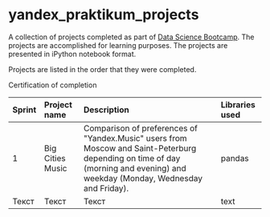 # yandex_praktikum_projects
A collection of projects completed as part of [Data Science Bootcamp](https://practicum.com/data-science/).
The projects are accomplished for learning purposes. The projects are presented in iPython notebook format.

Projects are listed in the order that they were completed.

Certification of completion

<div class="foo">

|Sprint| Project name| Description| Libraries used |
| :------- | :------------|:--------------|:--------------|
| 1          | Big Cities Music           | Comparison of preferences of "Yandex.Music" users from Moscow and Saint-Peterburg depending on time of day (morning and evening) and weekday (Monday, Wednesday and Friday). |pandas         |
| Текст   | Текст         | Текст    | text               |

